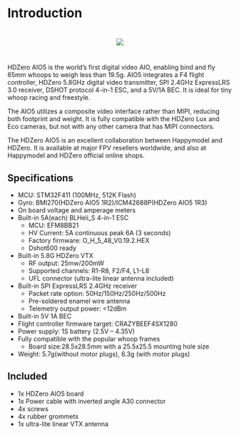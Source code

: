 # Introduction

<div style="display: flex; align-items: center; justify-content: space-around; margin: 40px">
<img src="/aio5media/image5.png">
</div>


HDZero AIO5 is the world’s first digital video AIO, enabling bind and fly 65mm whoops to weigh less than 19.5g. AIO5 integrates a F4 flight controller, HDZero 5.8GHz digital video transmitter, SPI 2.4GHz ExpressLRS 3.0 receiver, DSHOT protocol 4-in-1 ESC, and a 5V/1A BEC. It is ideal for tiny whoop racing and freestyle.

The AIO5 utilizes a composite video interface rather than MIPI, reducing both footprint and weight. It is fully compatible with the HDZero Lux and Eco cameras, but not with any other camera that has MIPI connectors.

The HDZero AIO5 is an excellent collaboration between Happymodel and HDZero. It is available at major FPV resellers worldwide, and also at Happymodel and HDZero official online shops.

## Specifications

* MCU: STM32F411 (100MHz, 512K Flash)
* Gyro: BMI270(HDZero AIO5 1R2)/ICM42688P(HDZero AIO5 1R3)
* On board voltage and amperage meters
* Built-in 5A(each) BLHeli_S 4-in-1 ESC
    * MCU: EFM8BB21
    * HV Current: 5A continuous peak 6A (3 seconds)
    * Factory firmware: O_H_5_48_V0.19.2.HEX
    * Dshot600 ready
* Built-in 5.8G HDZero VTX
    * RF output: 25mw/200mW
    * Supported channels: R1-R8, F2/F4, L1-L8
    * UFL connector (ultra-lite linear antenna included)
* Built-in SPI ExpressLRS 2.4GHz receiver
    * Packet rate option: 50Hz/150Hz/250Hz/500Hz
    * Pre-soldered enamel wire antenna
    * Telemetry output power: <12dBm
* Built-in 5V 1A BEC
* Flight controller firmware target: CRAZYBEEF4SX1280
* Power supply: 1S battery (2.5V – 4.35V)
* Fully compatible with the popular whoop frames
    * Board size:28.5x28.5mm with a 25.5x25.5 mounting hole size
* Weight: 5.7g(without motor plugs), 6.3g (with motor plugs)


## Included
* 1x HDZero AIO5 board
* 1x Power cable with inverted angle A30 connector
* 4x screws
* 4x rubber grommets
* 1x ultra-lite linear VTX antenna
